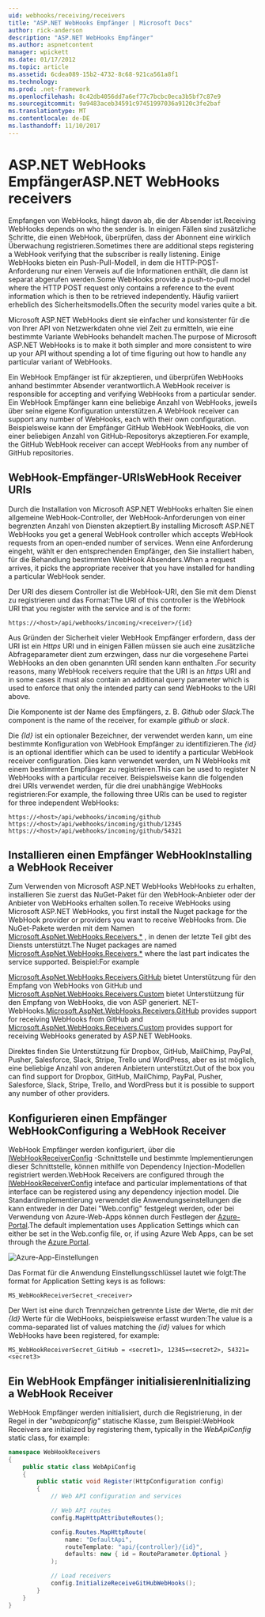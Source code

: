 ```yaml
---
uid: webhooks/receiving/receivers
title: "ASP.NET WebHooks Empfänger | Microsoft Docs"
author: rick-anderson
description: "ASP.NET WebHooks Empfänger"
ms.author: aspnetcontent
manager: wpickett
ms.date: 01/17/2012
ms.topic: article
ms.assetid: 6cdea089-15b2-4732-8c68-921ca561a8f1
ms.technology: 
ms.prod: .net-framework
ms.openlocfilehash: 8c42db4056dd7a6ef77c7bcbc0eca3b5bf7c87e9
ms.sourcegitcommit: 9a9483aceb34591c97451997036a9120c3fe2baf
ms.translationtype: MT
ms.contentlocale: de-DE
ms.lasthandoff: 11/10/2017
---
```

# <a name="aspnet-webhooks-receivers"></a><span data-ttu-id="49126-103">ASP.NET WebHooks Empfänger</span><span class="sxs-lookup"><span data-stu-id="49126-103">ASP.NET WebHooks receivers</span></span>

<span data-ttu-id="49126-104">Empfangen von WebHooks, hängt davon ab, die der Absender ist.</span><span class="sxs-lookup"><span data-stu-id="49126-104">Receiving WebHooks depends on who the sender is.</span></span> <span data-ttu-id="49126-105">In einigen Fällen sind zusätzliche Schritte, die einen WebHook, überprüfen, dass der Abonnent eine wirklich Überwachung registrieren.</span><span class="sxs-lookup"><span data-stu-id="49126-105">Sometimes there are additional steps registering a WebHook verifying that the subscriber is really listening.</span></span> <span data-ttu-id="49126-106">Einige WebHooks bieten ein Push-Pull-Modell, in dem die HTTP-POST-Anforderung nur einen Verweis auf die Informationen enthält, die dann ist separat abgerufen werden.</span><span class="sxs-lookup"><span data-stu-id="49126-106">Some WebHooks provide a push-to-pull model where the HTTP POST request only contains a reference to the event information which is then to be retrieved independently.</span></span> <span data-ttu-id="49126-107">Häufig variiert erheblich des Sicherheitsmodells.</span><span class="sxs-lookup"><span data-stu-id="49126-107">Often the security model varies quite a bit.</span></span>

<span data-ttu-id="49126-108">Microsoft ASP.NET WebHooks dient sie einfacher und konsistenter für die von Ihrer API von Netzwerkdaten ohne viel Zeit zu ermitteln, wie eine bestimmte Variante WebHooks behandelt machen.</span><span class="sxs-lookup"><span data-stu-id="49126-108">The purpose of Microsoft ASP.NET WebHooks is to make it both simpler and more consistent to wire up your API without spending a lot of time figuring out how to handle any particular variant of WebHooks.</span></span>

<span data-ttu-id="49126-109">Ein WebHook Empfänger ist für akzeptieren, und überprüfen WebHooks anhand bestimmter Absender verantwortlich.</span><span class="sxs-lookup"><span data-stu-id="49126-109">A WebHook receiver is responsible for accepting and verifying WebHooks from a particular sender.</span></span> <span data-ttu-id="49126-110">Ein WebHook Empfänger kann eine beliebige Anzahl von WebHooks, jeweils über seine eigene Konfiguration unterstützen.</span><span class="sxs-lookup"><span data-stu-id="49126-110">A WebHook receiver can support any number of WebHooks, each with their own configuration.</span></span> <span data-ttu-id="49126-111">Beispielsweise kann der Empfänger GitHub WebHook WebHooks, die von einer beliebigen Anzahl von GitHub-Repositorys akzeptieren.</span><span class="sxs-lookup"><span data-stu-id="49126-111">For example, the GitHub WebHook receiver can accept WebHooks from any number of GitHub repositories.</span></span>

## <a name="webhook-receiver-uris"></a><span data-ttu-id="49126-112">WebHook-Empfänger-URIs</span><span class="sxs-lookup"><span data-stu-id="49126-112">WebHook Receiver URIs</span></span>

<span data-ttu-id="49126-113">Durch die Installation von Microsoft ASP.NET WebHooks erhalten Sie einen allgemeine WebHook-Controller, der WebHook-Anforderungen von einer begrenzten Anzahl von Diensten akzeptiert.</span><span class="sxs-lookup"><span data-stu-id="49126-113">By installing Microsoft ASP.NET WebHooks you get a general WebHook controller which accepts WebHook requests from an open-ended number of services.</span></span> <span data-ttu-id="49126-114">Wenn eine Anforderung eingeht, wählt er den entsprechenden Empfänger, den Sie installiert haben, für die Behandlung bestimmten WebHook Absenders.</span><span class="sxs-lookup"><span data-stu-id="49126-114">When a request arrives, it picks the appropriate receiver that you have installed for handling a particular WebHook sender.</span></span>

<span data-ttu-id="49126-115">Der URI des diesem Controller ist die WebHook-URI, den Sie mit dem Dienst zu registrieren und das Format:</span><span class="sxs-lookup"><span data-stu-id="49126-115">The URI of this controller is the WebHook URI that you register with the service and is of the form:</span></span>

```
https://<host>/api/webhooks/incoming/<receiver>/{id}
```

<span data-ttu-id="49126-116">Aus Gründen der Sicherheit vieler WebHook Empfänger erfordern, dass der URI ist ein *Https* URI und in einigen Fällen müssen sie auch eine zusätzliche Abfrageparameter dient zum erzwingen, dass nur die vorgesehene Partei WebHooks an den oben genannten URI senden kann enthalten .</span><span class="sxs-lookup"><span data-stu-id="49126-116">For security reasons, many WebHook receivers require that the URI is an *https* URI and in some cases it must also contain an additional query parameter which is used to enforce that only the intended party can send WebHooks to the URI above.</span></span>

<span data-ttu-id="49126-117">Die  *<receiver>*  Komponente ist der Name des Empfängers, z. B. *Github* oder *Slack*.</span><span class="sxs-lookup"><span data-stu-id="49126-117">The *<receiver>* component is the name of the receiver, for example *github* or *slack*.</span></span>

<span data-ttu-id="49126-118">Die *{Id}* ist ein optionaler Bezeichner, der verwendet werden kann, um eine bestimmte Konfiguration von WebHook Empfänger zu identifizieren.</span><span class="sxs-lookup"><span data-stu-id="49126-118">The *{id}* is an optional identifier which can be used to identify a particular WebHook receiver configuration.</span></span> <span data-ttu-id="49126-119">Dies kann verwendet werden, um N WebHooks mit einem bestimmten Empfänger zu registrieren.</span><span class="sxs-lookup"><span data-stu-id="49126-119">This can be used to register N WebHooks with a particular receiver.</span></span> <span data-ttu-id="49126-120">Beispielsweise kann die folgenden drei URIs verwendet werden, für die drei unabhängige WebHooks registrieren:</span><span class="sxs-lookup"><span data-stu-id="49126-120">For example, the following three URIs can be used to register for three independent WebHooks:</span></span>

```
https://<host>/api/webhooks/incoming/github
https://<host>/api/webhooks/incoming/github/12345
https://<host>/api/webhooks/incoming/github/54321
```

## <a name="installing-a-webhook-receiver"></a><span data-ttu-id="49126-121">Installieren einen Empfänger WebHook</span><span class="sxs-lookup"><span data-stu-id="49126-121">Installing a WebHook Receiver</span></span>

<span data-ttu-id="49126-122">Zum Verwenden von Microsoft ASP.NET WebHooks WebHooks zu erhalten, installieren Sie zuerst das NuGet-Paket für den WebHook-Anbieter oder der Anbieter von WebHooks erhalten sollen.</span><span class="sxs-lookup"><span data-stu-id="49126-122">To receive WebHooks using Microsoft ASP.NET WebHooks, you first install the Nuget package for the WebHook provider or providers you want to receive WebHooks from.</span></span> <span data-ttu-id="49126-123">Die NuGet-Pakete werden mit dem Namen [Microsoft.AspNet.WebHooks.Receivers.*](https://www.nuget.org/packages?q=Microsoft.AspNet.WebHooks.Receivers) , in denen der letzte Teil gibt des Diensts unterstützt.</span><span class="sxs-lookup"><span data-stu-id="49126-123">The Nuget packages are named [Microsoft.AspNet.WebHooks.Receivers.*](https://www.nuget.org/packages?q=Microsoft.AspNet.WebHooks.Receivers) where the last part indicates the service supported.</span></span> <span data-ttu-id="49126-124">Beispiel:</span><span class="sxs-lookup"><span data-stu-id="49126-124">For example</span></span>

<span data-ttu-id="49126-125">[Microsoft.AspNet.WebHooks.Receivers.GitHub](https://www.nuget.org/packages?q=Microsoft.AspNet.WebHooks.Receivers.GitHub) bietet Unterstützung für den Empfang von WebHooks von GitHub und [Microsoft.AspNet.WebHooks.Receivers.Custom](https://www.nuget.org/packages?q=Microsoft.AspNet.WebHooks.Receivers.Custom) bietet Unterstützung für den Empfang von WebHooks, die von ASP generiert. NET-WebHooks.</span><span class="sxs-lookup"><span data-stu-id="49126-125">[Microsoft.AspNet.WebHooks.Receivers.GitHub](https://www.nuget.org/packages?q=Microsoft.AspNet.WebHooks.Receivers.GitHub) provides support for receiving WebHooks from GitHub and [Microsoft.AspNet.WebHooks.Receivers.Custom](https://www.nuget.org/packages?q=Microsoft.AspNet.WebHooks.Receivers.Custom) provides support for receiving WebHooks generated by ASP.NET WebHooks.</span></span>

<span data-ttu-id="49126-126">Direktes finden Sie Unterstützung für Dropbox, GitHub, MailChimp, PayPal, Pusher, Salesforce, Slack, Stripe, Trello und WordPress, aber es ist möglich, eine beliebige Anzahl von anderen Anbietern unterstützt.</span><span class="sxs-lookup"><span data-stu-id="49126-126">Out of the box you can find support for Dropbox, GitHub, MailChimp, PayPal, Pusher, Salesforce, Slack, Stripe, Trello, and WordPress but it is possible to support any number of other providers.</span></span>

## <a name="configuring-a-webhook-receiver"></a><span data-ttu-id="49126-127">Konfigurieren einen Empfänger WebHook</span><span class="sxs-lookup"><span data-stu-id="49126-127">Configuring a WebHook Receiver</span></span>

<span data-ttu-id="49126-128">WebHook Empfänger werden konfiguriert, über die [IWebHookReceiverConfig](https://github.com/aspnet/WebHooks/blob/master/src/Microsoft.AspNet.WebHooks.Receivers/WebHooks/IWebHookReceiverConfig.cs) -Schnittstelle und bestimmte Implementierungen dieser Schnittstelle, können mithilfe von Dependency Injection-Modellen registriert werden.</span><span class="sxs-lookup"><span data-stu-id="49126-128">WebHook Receivers are configured through the [IWebHookReceiverConfig](https://github.com/aspnet/WebHooks/blob/master/src/Microsoft.AspNet.WebHooks.Receivers/WebHooks/IWebHookReceiverConfig.cs) inteface and particular implementations of that interface can be registered using any dependency injection model.</span></span> <span data-ttu-id="49126-129">Die Standardimplementierung verwendet die Anwendungseinstellungen die kann entweder in der Datei "Web.config" festgelegt werden, oder bei Verwendung von Azure-Web-Apps können durch Festlegen der [Azure-Portal](https://portal.azure.com/).</span><span class="sxs-lookup"><span data-stu-id="49126-129">The default implementation uses Application Settings which can either be set in the Web.config file, or, if using Azure Web Apps, can be set through the [Azure Portal](https://portal.azure.com/).</span></span>

![Azure-App-Einstellungen](_static/AzureAppSettings.png)

<span data-ttu-id="49126-131">Das Format für die Anwendung Einstellungsschlüssel lautet wie folgt:</span><span class="sxs-lookup"><span data-stu-id="49126-131">The format for Application Setting keys is as follows:</span></span>

```
MS_WebHookReceiverSecret_<receiver>
```

<span data-ttu-id="49126-132">Der Wert ist eine durch Trennzeichen getrennte Liste der Werte, die mit der *{Id}* Werte für die WebHooks, beispielsweise erfasst wurden:</span><span class="sxs-lookup"><span data-stu-id="49126-132">The value is a comma-separated list of values matching the *{id}* values for which WebHooks have been registered, for example:</span></span>

```
MS_WebHookReceiverSecret_GitHub = <secret1>, 12345=<secret2>, 54321=<secret3>
```

## <a name="initializing-a-webhook-receiver"></a><span data-ttu-id="49126-133">Ein WebHook Empfänger initialisieren</span><span class="sxs-lookup"><span data-stu-id="49126-133">Initializing a WebHook Receiver</span></span>

<span data-ttu-id="49126-134">WebHook Empfänger werden initialisiert, durch die Registrierung, in der Regel in der *"webapiconfig"* statische Klasse, zum Beispiel:</span><span class="sxs-lookup"><span data-stu-id="49126-134">WebHook Receivers are initialized by registering them, typically in the *WebApiConfig* static class, for example:</span></span>

```csharp
namespace WebHookReceivers
{
    public static class WebApiConfig
    {
        public static void Register(HttpConfiguration config)
        {
            // Web API configuration and services

            // Web API routes
            config.MapHttpAttributeRoutes();

            config.Routes.MapHttpRoute(
                name: "DefaultApi",
                routeTemplate: "api/{controller}/{id}",
                defaults: new { id = RouteParameter.Optional }
            );

            // Load receivers
            config.InitializeReceiveGitHubWebHooks();
        }
    }
}
```
